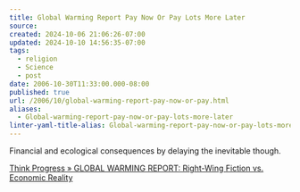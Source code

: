 ```yaml
---
title: Global Warming Report Pay Now Or Pay Lots More Later
source: 
created: 2024-10-06 21:06:26-07:00
updated: 2024-10-10 14:56:35-07:00
tags:
  - religion
  - Science
  - post
date: 2006-10-30T11:33:00.000-08:00
published: true
url: /2006/10/global-warming-report-pay-now-or-pay.html
aliases:
  - Global-warming-report-pay-now-or-pay-lots-more-later
linter-yaml-title-alias: Global-warming-report-pay-now-or-pay-lots-more-later
---
```



Financial and ecological consequences by delaying the inevitable though.  
  
[Think Progress » GLOBAL WARMING REPORT: Right-Wing Fiction vs. Economic Reality](http://thinkprogress.org/2006/10/30/stern-report/)